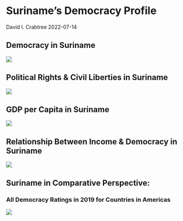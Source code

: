 Suriname’s Democracy Profile
================
David I. Crabtree
2022-07-14

## Democracy in Suriname

![](C:\Users\David\Desktop\PROGRA~1\FILESA~1\DEMOCR~1\reports\SURINA~1/figure-gfm/Demscore-1.png)<!-- -->

## Political Rights & Civil Liberties in Suriname

![](C:\Users\David\Desktop\PROGRA~1\FILESA~1\DEMOCR~1\reports\SURINA~1/figure-gfm/Political%20Rights%20&%20Civil%20Libs-1.png)<!-- -->

## GDP per Capita in Suriname

![](C:\Users\David\Desktop\PROGRA~1\FILESA~1\DEMOCR~1\reports\SURINA~1/figure-gfm/GDP%20per%20Capita-1.png)<!-- -->

## Relationship Between Income & Democracy in Suriname

![](C:\Users\David\Desktop\PROGRA~1\FILESA~1\DEMOCR~1\reports\SURINA~1/figure-gfm/Income%20&%20Dem-1.png)<!-- -->

## Suriname in Comparative Perspective:

### All Democracy Ratings in 2019 for Countries in Americas

![](C:\Users\David\Desktop\PROGRA~1\FILESA~1\DEMOCR~1\reports\SURINA~1/figure-gfm/Democracy%20in%20Comparative%20Perspective-1.png)<!-- -->
